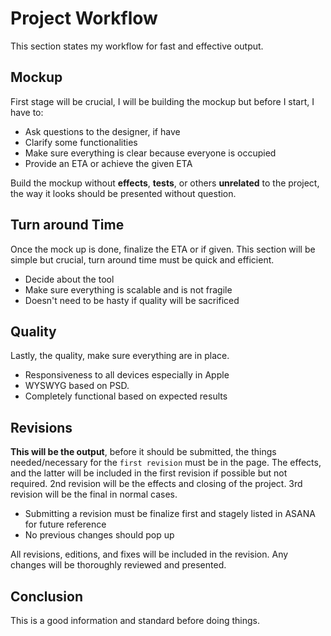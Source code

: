 # Project Workflow

This section states my workflow for fast and effective output. 

## Mockup

First stage will be crucial, I will be building the mockup but before I start, I have to:

* Ask questions to the designer, if have <br/>
* Clarify some functionalities <br/>
* Make sure everything is clear because everyone is occupied <br/>
* Provide an ETA or achieve the given ETA <br/>

Build the mockup without <b>effects</b>, <b>tests</b>, or others <b>unrelated</b> to the project, the way it looks should be presented without question.

## Turn around Time

Once the mock up is done, finalize the ETA or if given. This section will be simple but crucial, turn around time must be quick and efficient. 

* Decide about the tool <br/>
* Make sure everything is scalable and is not fragile <br/>
* Doesn't need to be hasty if quality will be sacrificed <br/>

## Quality

Lastly, the quality, make sure everything are in place.  

* Responsiveness to all devices especially in Apple
* WYSWYG based on PSD.
* Completely functional based on expected results

## Revisions

<b>This will be the output</b>, before it should be submitted, the things needed/necessary for the `first revision` must be in the page. The effects, and the latter will be included in the first revision if possible but not required. 2nd revision will be the effects and closing of the project. 3rd revision will be the final in normal cases.

* Submitting a revision must be finalize first and stagely listed in ASANA for future reference
* No previous changes should pop up

All revisions, editions, and fixes will be included in the revision. Any changes will be thoroughly reviewed and presented.

## Conclusion

This is a good information and standard before doing things.
